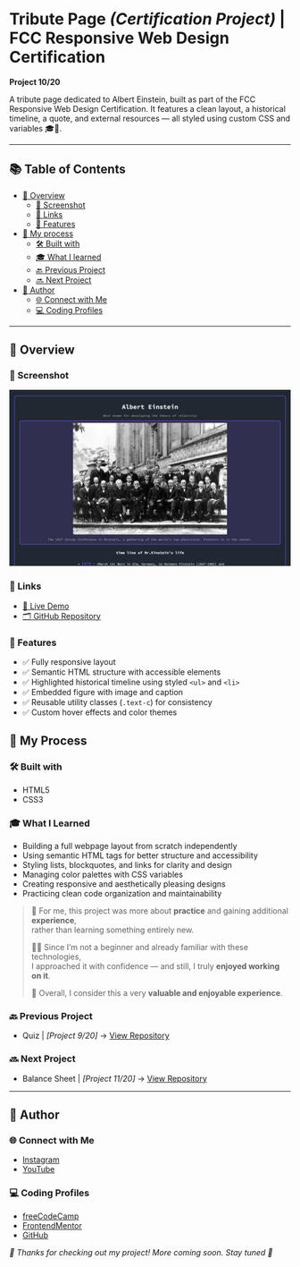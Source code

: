 # Tribute Page *(Certification Project)* | FCC Responsive Web Design Certification

**Project 10/20**

A tribute page dedicated to Albert Einstein, built as part of the FCC Responsive Web Design Certification. It features a clean layout, a historical timeline, a quote, and external resources — all styled using custom CSS and variables 🎓🧠.

---

## 📚 Table of Contents

- [🔎 Overview](#-overview)
  - [📸 Screenshot](#-screenshot)
  - [🔗 Links](#-links)
  - [📌 Features](#-features)
- [🧠 My process](#-my-process)
  - [🛠️ Built with](#️-built-with)
  - [🎓 What I learned](#-what-i-learned)
  - [🔙 Previous Project](#-previous-project)
  - [🔜 Next Project](#-next-project)
- [👤 Author](#-author)
  - [🌐 Connect with Me](#-connect-with-me)
  - [💻 Coding Profiles](#-coding-profiles)

---

## 🔎 Overview

### 📸 Screenshot

![screenshot of the project's webpage](./assets/screenshot.jpg)

### 🔗 Links

 - [🔴 Live Demo](https://dalascript.github.io/tribute-page/)
 - [🗂️ GitHub Repository](https://github.com/DalaScript/tribute-page)

### 📌 Features

 - ✅ Fully responsive layout
 - ✅ Semantic HTML structure with accessible elements
 - ✅ Highlighted historical timeline using styled `<ul>` and `<li>`
 - ✅ Embedded figure with image and caption
 - ✅ Reusable utility classes (`.text-c`) for consistency
 - ✅ Custom hover effects and color themes

## 🧠 My Process

### 🛠️ Built with

 - HTML5
 - CSS3

### 🎓 What I Learned

 - Building a full webpage layout from scratch independently
 - Using semantic HTML tags for better structure and accessibility
 - Styling lists, blockquotes, and links for clarity and design
 - Managing color palettes with CSS variables
 - Creating responsive and aesthetically pleasing designs
 - Practicing clean code organization and maintainability

  > 🚀 For me, this project was more about **practice** and gaining additional **experience**,  
  > rather than learning something entirely new.  
  >  
  > 👨‍💻 Since I’m not a beginner and already familiar with these technologies,  
  > I approached it with confidence — and still, I truly **enjoyed working on it**.  
  >  
  > 🎯 Overall, I consider this a very **valuable and enjoyable experience**.

### 🔙 Previous Project

 - Quiz | *[Project 9/20]* → [View Repository](https://github.com/DalaScript/quiz)

### 🔜 Next Project

 - Balance Sheet | *[Project 11/20]* → [View Repository](https://github.com/DalaScript/balance-sheet)

---

## 👤 Author

### 🌐 Connect with Me

 - [Instagram](https://www.instagram.com/DalaScript)
 - [YouTube](https://www.youtube.com/@DalaScript)

### 💻 Coding Profiles

 - [freeCodeCamp](https://www.freecodecamp.org/DalaScript)
 - [FrontendMentor](https://www.frontendmentor.io/profile/DalaScript)
 - [GitHub](https://github.com/DalaScript)

*🙌 Thanks for checking out my project! More coming soon. Stay tuned 🚀*